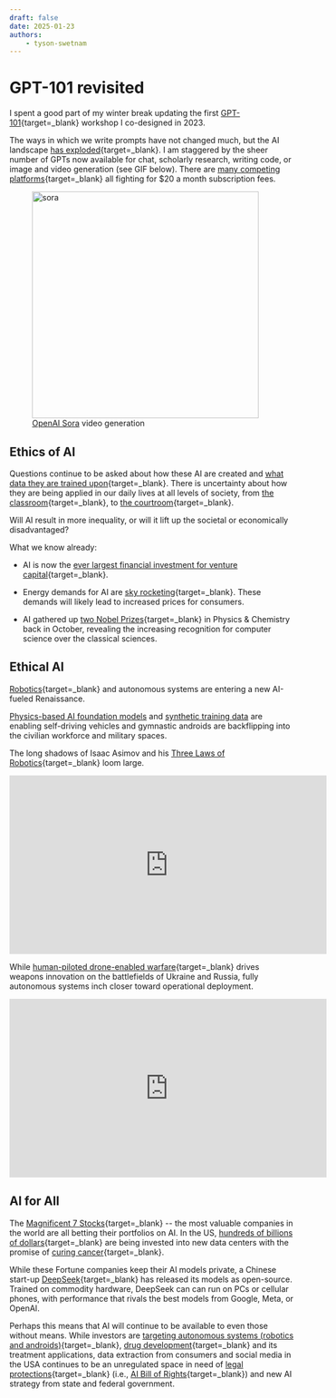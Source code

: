 ```yaml
---
draft: false
date: 2025-01-23
authors:
    - tyson-swetnam
---
```


# GPT-101 revisited   

I spent a good part of my winter break updating the first [GPT-101](https://tyson-swetnam.github.io/intro-gpt){target=_blank} workshop I co-designed in 2023. 

The ways in which we write prompts have not changed much, but the AI landscape [has exploded](https://tyson-swetnam.github.io/intro-gpt/daily-productivity/#choosing-the-right-gpt){target=_blank}. I am staggered by the sheer number of GPTs now available for chat, scholarly research, writing code, or image and video generation (see GIF below). There are [many competing platforms](https://tyson-swetnam.github.io/intro-gpt/ai_landscape/#table-prices-of-services-last-checked-122024){target=_blank} all fighting for $20 a month subscription fees. 


<figure>
<a href="assets/sora_professor.gif" target="_blank" rel="noopener noreferrer">
    <img src="assets/sora_professor.gif" alt="sora" width="400">
</a>
<figcaption><a href="https://sora.com" target="_blank" rel="noopener noreferrer">OpenAI Sora</a> video generation</figcaption>
</figure>

## Ethics of AI

Questions continue to be asked about how these AI are created and [what data they are trained upon](https://www.technologyreview.com/2024/12/18/1108796/this-is-where-the-data-to-build-ai-comes-from){target=_blank}. There is uncertainty about how they are being applied in our daily lives at all levels of society, from [the classroom](https://news.harvard.edu/gazette/story/2024/09/professor-tailored-ai-tutor-to-physics-course-engagement-doubled/){target=_blank}, to [the courtroom](https://chatgptiseatingtheworld.com/2024/08/27/master-list-of-lawsuits-v-ai-chatgpt-openai-microsoft-meta-midjourney-other-ai-cos/){target=_blank}. 

Will AI result in more inequality, or will it lift up the societal or economically disadvantaged?     

What we know already:

* AI is now the [ever largest financial investment for venture capital](https://www.fool.com/investing/2025/01/11/80-billion-reasons-why-these-2-top-artificial-inte/){target=_blank}. 

* Energy demands for AI are [sky rocketing](https://mitsloan.mit.edu/ideas-made-to-matter/ai-has-high-data-center-energy-costs-there-are-solutions){target=_blank}. These demands will likely lead to increased prices for consumers.

* AI gathered up [two Nobel Prizes](https://www.nobelprize.org/all-nobel-prizes-2024/){target=_blank} in Physics & Chemistry back in October, revealing the increasing recognition for computer science over the classical sciences. 

## Ethical AI

[Robotics](https://www.nvidia.com/en-us/industries/robotics/){target=_blank} and autonomous systems are entering a new AI-fueled Renaissance. 

[Physics-based AI foundation models](https://www.nvidia.com/en-us/ai/cosmos/) and [synthetic training data]() are enabling self-driving vehicles and gymnastic androids are backflipping into the civilian workforce and military spaces. 

The long shadows of Isaac Asimov and his [Three Laws of Robotics](https://tyson-swetnam.github.io/intro-gpt/ethics/#history){target=_blank} loom large.

<iframe width="560" height="315" src="https://www.youtube.com/embed/00-ngEj5Q9k?si=k6iqvs3O3lZbYWU6" title="YouTube video player" frameborder="0" allow="accelerometer; autoplay; clipboard-write; encrypted-media; gyroscope; picture-in-picture; web-share" referrerpolicy="strict-origin-when-cross-origin" allowfullscreen></iframe>

While [human-piloted drone-enabled warfare](https://www.npr.org/2024/12/24/nx-s1-5237354/secret-ukraine-drone-command-post-russia-war){target=_blank} drives weapons innovation on the battlefields of Ukraine and Russia, fully autonomous systems inch closer toward operational deployment.

<iframe width="560" height="315" src="https://www.youtube.com/embed/EEXI6r08908?si=zF70YvPbmd61m9f2" title="YouTube video player" frameborder="0" allow="accelerometer; autoplay; clipboard-write; encrypted-media; gyroscope; picture-in-picture; web-share" referrerpolicy="strict-origin-when-cross-origin" allowfullscreen></iframe>

## AI for All

The [Magnificent 7 Stocks](https://www.fool.com/ext-content/one-stock-that-might-be-in-the-next-magnificent-7){target=_blank} -- the most valuable companies in the world are all betting their portfolios on AI. In the US, [hundreds of billions of dollars](https://apnews.com/article/trump-ai-openai-oracle-softbank-son-altman-ellison-be261f8a8ee07a0623d4170397348c41){target=_blank} are being invested into new data centers with the promise of [curing cancer](https://www.newsweek.com/donald-trump-mrna-vaccine-cure-cancer-ai-2018701){target=_blank}. 

While these Fortune companies keep their AI models private, a Chinese start-up [DeepSeek](https://www.deepseek.com/){target=_blank} has released its models as open-source. Trained on commodity hardware, DeepSeek can can run on PCs or cellular phones, with performance that rivals the best models from Google, Meta, or OpenAI.

Perhaps this means that AI will continue to be available to even those without means. While investors are [targeting autonomous systems (robotics and androids)](https://www.nytimes.com/2025/01/07/business/dealbook/nvidia-ai-robots.html){target=_blank}, [drug development](https://blog.google/technology/ai/google-deepmind-isomorphic-alphafold-3-ai-model/){target=_blank} and its treatment applications, data extraction from consumers and social media in the USA continues to be an unregulated space in need of [legal protections](https://tyson-swetnam.github.io/intro-gpt/ethics/#table-2-international-ai-agreements){target=_blank} (i.e., [AI Bill of Rights](https://www.ibm.com/think/topics/ai-bill-of-rights){target=_blank}) and new AI strategy from state and federal government.    
